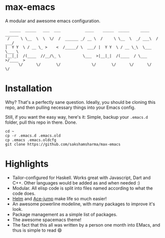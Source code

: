 max-emacs
=========

A modular and awesome emacs configuration.

```
  _____  _____   ___  ___           ____    _____  _____     ____    ______
 /     \ \__  \  \  \/  /  ______ _/ __ \  /     \ \__  \  _/ ___\  /  ___/
|  Y Y  \ / __ \_ >    <  /_____/ \  ___/ |  Y Y  \ / __ \_\  \___  \___ \ 
|__|_|  /(____  //__/\_ \          \___  >|__|_|  /(____  / \___  >/____  >
      \/      \/       \/              \/       \/      \/      \/      \/ 
```

# Installation

Why? That's a perfectly sane question. Ideally, you should be cloning this repo, and then pulling necessary things into your Emacs config.

Still, if you want the easy way, here's it:
Simple, backup your ```.emacs.d``` folder, pull this repo in there. Done.

```
cd ~
cp -r .emacs.d .emacs.old
cp .emacs .emacs.oldcfg
git clone https://github.com/sakshamsharma/max-emacs
```

# Highlights
+ Tailor-configured for Haskell. Works great with Javascript, Dart and C++. Other languages would be added as and when needed :)
+ Modular. All elisp code is split into files named according to what the code does.
+ [Helm](https://github.com/emacs-helm/helm) and [Ace-jump](https://github.com/winterTTr/ace-jump-mode) make life so much easier!
+ An awesome powerline modeline, with many packages to improve it's look.
+ Package management as a simple list of packages.
+ The awesome spacemacs theme!
+ The fact that this all was written by a person one month into EMacs, and thus is simple to read :smile:
